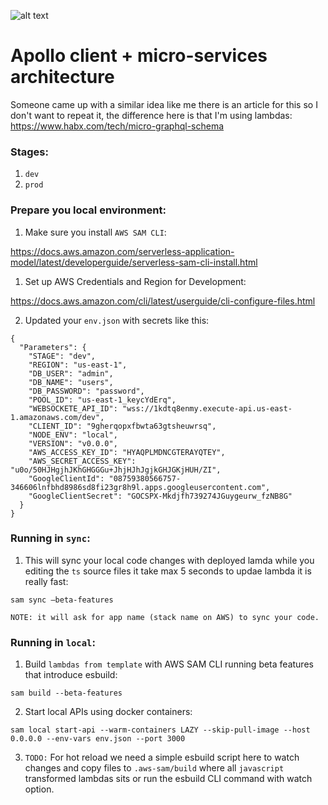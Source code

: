 ![alt text](https://github.com/nikolatec/app-designer-backend/blob/master/repo_head.png?raw=true)

Apollo client + micro-services architecture 
==============

Someone came up with a similar idea like me there is an article for this so I don't want to repeat it, the difference here is that I'm using lambdas: https://www.habx.com/tech/micro-graphql-schema

### Stages:

1. `dev`
2. `prod`

### Prepare you local environment:

1. Make sure you install `AWS SAM CLI`:

https://docs.aws.amazon.com/serverless-application-model/latest/developerguide/serverless-sam-cli-install.html

1. Set up AWS Credentials and Region for Development:

https://docs.aws.amazon.com/cli/latest/userguide/cli-configure-files.html

2. Updated your `env.json` with secrets like this:

```
{
  "Parameters": {
    "STAGE": "dev",
    "REGION": "us-east-1",
    "DB_USER": "admin",
    "DB_NAME": "users",
    "DB_PASSWORD": "password",
    "POOL_ID": "us-east-1_keycYdErq",
    "WEBSOCKETE_API_ID": "wss://1kdtq8enmy.execute-api.us-east-1.amazonaws.com/dev",
    "CLIENT_ID": "9gherqopxfbwta63gtsheuwrsq",
    "NODE_ENV": "local",
    "VERSION": "v0.0.0",
    "AWS_ACCESS_KEY_ID": "HYAQPLMDNCGTERAYQTEY",
    "AWS_SECRET_ACCESS_KEY": "u0o/50HJHgjhJKhGHGGGu+JhjHJhJgjkGHJGKjHUH/ZI",
    "GoogleClientId": "08759380566757-346606lnfbhd8986sd8fi23gr8h9l.apps.googleusercontent.com",
    "GoogleClientSecret": "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"
  }
}

```

### Running in `sync`:

1. This will sync your local code changes with deployed lamda while you editing the `ts` source files it take max 5 seconds to updae lambda it is really fast:

```sam sync —beta-features ```

`NOTE: it will ask for app name (stack name on AWS) to sync your code.`

### Running in `local`:

1. Build `lambdas from template` with AWS SAM CLI running beta features that introduce esbuild:
```
sam build --beta-features
```

2. Start local APIs using docker containers:

```
sam local start-api --warm-containers LAZY --skip-pull-image --host 0.0.0.0 --env-vars env.json --port 3000
```

3. `TODO:` For hot reload we need a simple esbuild script here to watch changes and copy files to `.aws-sam/build` where all `javascript` transformed lambdas sits or run the esbuild CLI command with watch option.